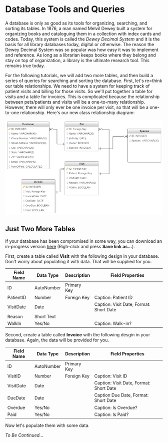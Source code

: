 # Database Tools and Queries

A database is only as good as its tools for organizing, searching, and sorting its tables. In 1876, a man named Melvil Dewey built a system for organizing books and cataloguing them in a collection with index cards and codes. Today, this system is called the _Dewey Decimal System_ and it is the basis for all library databases today, digital or otherwise. The reason the Dewey Decimal System was so popular was how easy it was to implement and reference. As long as a librarian keeps books where they belong and stay on top of organization, a library is the ultimate research tool. This remains true today.

For the following tutorials, we will add two more tables, and then build a series of queries for searching and sorting the database. First, let's re=think our table relationships. We need to have a system for keeping track of patient visits and billing for those visits. So we'll put together a table for visits and a table for invoices. This is complicated because the relationship between pets/patients and visits will be a one-to-many relationship. However, there will only ever be one invoice per visit, so that will be a one-to-one relationship.  Here's our new class relationship diagram:

![diagram](images/5-5/5-5-diagram.png)

## Just Two More Tables

If your database has been compromised in some way, you can download an in-progress version [here](vet3_start.accdb) (Righ-click and press **Save link as...**).

First, create a table called **Visit** with the following design in your database. Don't worry about populating it with data. That will be supplied for you.

| Field Name | Data Type  | Description | Field Properties                       |
|------------|------------|-------------|----------------------------------------|
| ID         | AutoNumber | Primary Key |                                        |
| PatientID  | Number     | Foreign Key | Caption: Patient ID                    |
| VisitDate  | Date       |             | Caption: Visit Date, Format: Short Date |
| Reason     | Short Text |             |                                        |
| WalkIn     | Yes/No     |             | Caption: Walk-in?                      |

Second, create a table called **Invoice** with the following desgin in your database. Again, the data will be provided for you.

| Field Name | Data Type  | Description | Field Properties                        |
|------------|------------|-------------|-----------------------------------------|
| ID         | AutoNumber | Primary Key |                                         |
| VisitID    | Number     | Foreign Key | Caption: Visit ID                       |
| VisitDate  | Date       |             | Caption: Visit Date, Format: Short Date |
| DueDate    | Date       |             | Caption Due Date, Format: Short Date    |
| Overdue    | Yes/No     |             | Caption: Is Overdue?                    |
| Paid       | Yes/No     |             | Caption: Is Paid?                       |

Now let's populate them with some data.

_To Be Continued..._
